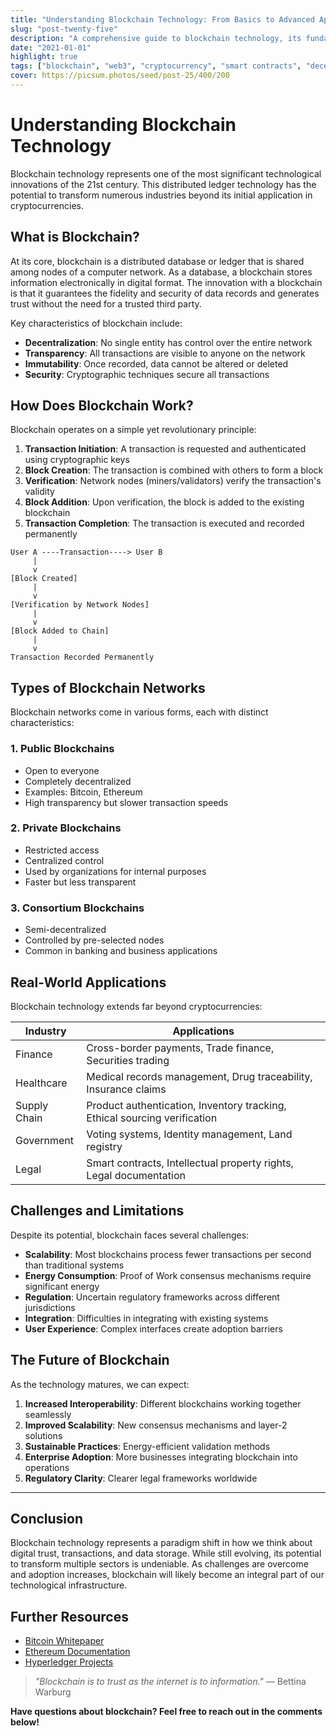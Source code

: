 ```yaml
---
title: "Understanding Blockchain Technology: From Basics to Advanced Applications"
slug: "post-twenty-five"
description: "A comprehensive guide to blockchain technology, its fundamental concepts, and real-world applications"
date: "2021-01-01"
highlight: true
tags: ["blockchain", "web3", "cryptocurrency", "smart contracts", "decentralization"]
cover: https://picsum.photos/seed/post-25/400/200
---
```


# Understanding Blockchain Technology

Blockchain technology represents one of the most significant technological innovations of the 21st century. This distributed ledger technology has the potential to transform numerous industries beyond its initial application in cryptocurrencies.

## What is Blockchain?

At its core, blockchain is a distributed database or ledger that is shared among nodes of a computer network. As a database, a blockchain stores information electronically in digital format. The innovation with a blockchain is that it guarantees the fidelity and security of data records and generates trust without the need for a trusted third party.

Key characteristics of blockchain include:

- **Decentralization**: No single entity has control over the entire network
- **Transparency**: All transactions are visible to anyone on the network
- **Immutability**: Once recorded, data cannot be altered or deleted
- **Security**: Cryptographic techniques secure all transactions

## How Does Blockchain Work?

Blockchain operates on a simple yet revolutionary principle:

1. **Transaction Initiation**: A transaction is requested and authenticated using cryptographic keys
2. **Block Creation**: The transaction is combined with others to form a block
3. **Verification**: Network nodes (miners/validators) verify the transaction's validity
4. **Block Addition**: Upon verification, the block is added to the existing blockchain
5. **Transaction Completion**: The transaction is executed and recorded permanently

```
User A ----Transaction----> User B
     |
     v
[Block Created]
     |
     v
[Verification by Network Nodes]
     |
     v
[Block Added to Chain]
     |
     v
Transaction Recorded Permanently
```

## Types of Blockchain Networks

Blockchain networks come in various forms, each with distinct characteristics:

### 1. Public Blockchains

- Open to everyone
- Completely decentralized
- Examples: Bitcoin, Ethereum
- High transparency but slower transaction speeds

### 2. Private Blockchains

- Restricted access
- Centralized control
- Used by organizations for internal purposes
- Faster but less transparent

### 3. Consortium Blockchains

- Semi-decentralized
- Controlled by pre-selected nodes
- Common in banking and business applications

## Real-World Applications

Blockchain technology extends far beyond cryptocurrencies:

| Industry | Applications |
|----------|--------------|
| Finance | Cross-border payments, Trade finance, Securities trading |
| Healthcare | Medical records management, Drug traceability, Insurance claims |
| Supply Chain | Product authentication, Inventory tracking, Ethical sourcing verification |
| Government | Voting systems, Identity management, Land registry |
| Legal | Smart contracts, Intellectual property rights, Legal documentation |

## Challenges and Limitations

Despite its potential, blockchain faces several challenges:

- **Scalability**: Most blockchains process fewer transactions per second than traditional systems
- **Energy Consumption**: Proof of Work consensus mechanisms require significant energy
- **Regulation**: Uncertain regulatory frameworks across different jurisdictions
- **Integration**: Difficulties in integrating with existing systems
- **User Experience**: Complex interfaces create adoption barriers

## The Future of Blockchain

As the technology matures, we can expect:

1. **Increased Interoperability**: Different blockchains working together seamlessly
2. **Improved Scalability**: New consensus mechanisms and layer-2 solutions
3. **Sustainable Practices**: Energy-efficient validation methods
4. **Enterprise Adoption**: More businesses integrating blockchain into operations
5. **Regulatory Clarity**: Clearer legal frameworks worldwide

---

## Conclusion

Blockchain technology represents a paradigm shift in how we think about digital trust, transactions, and data storage. While still evolving, its potential to transform multiple sectors is undeniable. As challenges are overcome and adoption increases, blockchain will likely become an integral part of our technological infrastructure.

## Further Resources

- [Bitcoin Whitepaper](https://bitcoin.org/bitcoin.pdf)
- [Ethereum Documentation](https://ethereum.org/en/developers/docs/)
- [Hyperledger Projects](https://www.hyperledger.org/use)

> *"Blockchain is to trust as the internet is to information."* — Bettina Warburg

**Have questions about blockchain? Feel free to reach out in the comments below!**
